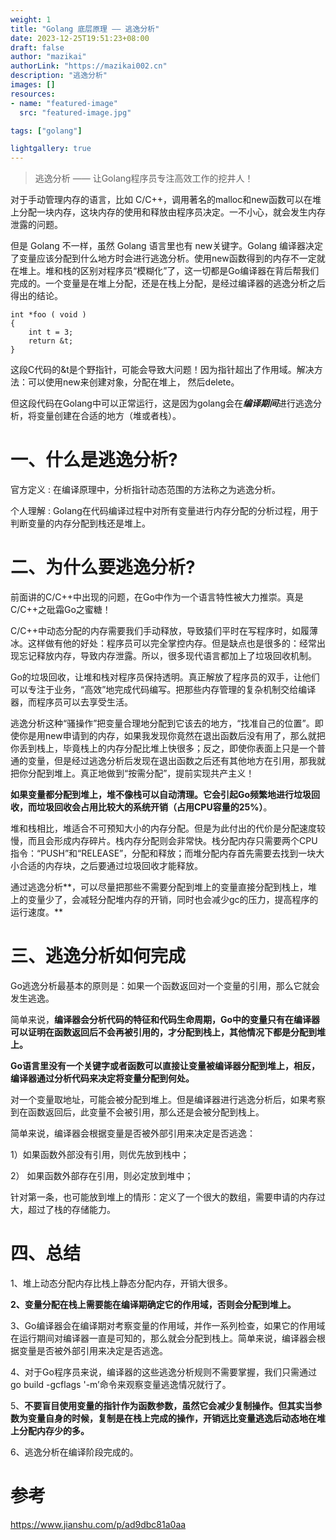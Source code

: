 ```yaml
---
weight: 1
title: "Golang 底层原理 —— 逃逸分析"
date: 2023-12-25T19:51:23+08:00
draft: false
author: "mazikai"
authorLink: "https://mazikai002.cn"
description: "逃逸分析"
images: []
resources:
- name: "featured-image"
  src: "featured-image.jpg"

tags: ["golang"]

lightgallery: true
---
```


>逃逸分析 —— 让Golang程序员专注高效工作的挖井人！</br>

<!--more-->

对于手动管理内存的语言，比如 C/C++，调用著名的malloc和new函数可以在堆上分配一块内存，这块内存的使用和释放由程序员决定。一不小心，就会发生内存泄露的问题。

但是 Golang 不一样，虽然 Golang 语言里也有 new关键字。Golang 编译器决定了变量应该分配到什么地方时会进行逃逸分析。使用new函数得到的内存不一定就在堆上。堆和栈的区别对程序员“模糊化”了，这一切都是Go编译器在背后帮我们完成的。一个变量是在堆上分配，还是在栈上分配，是经过编译器的逃逸分析之后得出的结论。

```
int *foo ( void )
{
    int t = 3;
    return &t;
}

```

这段C代码的&t是个野指针，可能会导致大问题！因为指针超出了作用域。解决方法：可以使用new来创建对象，分配在堆上， 然后delete。

但这段代码在Golang中可以正常运行，这是因为golang会在***编译期间***进行逃逸分析，将变量创建在合适的地方（堆或者栈）。

# 一、什么是逃逸分析?

官方定义 : 在编译原理中，分析指针动态范围的方法称之为逃逸分析。

个人理解 : Golang在代码编译过程中对所有变量进行内存分配的分析过程，用于判断变量的内存分配到栈还是堆上。

# 二、为什么要逃逸分析?

前面讲的C/C++中出现的问题，在Go中作为一个语言特性被大力推崇。真是C/C++之砒霜Go之蜜糖！

C/C++中动态分配的内存需要我们手动释放，导致猿们平时在写程序时，如履薄冰。这样做有他的好处：程序员可以完全掌控内存。但是缺点也是很多的：经常出现忘记释放内存，导致内存泄露。所以，很多现代语言都加上了垃圾回收机制。

Go的垃圾回收，让堆和栈对程序员保持透明。真正解放了程序员的双手，让他们可以专注于业务，“高效”地完成代码编写。把那些内存管理的复杂机制交给编译器，而程序员可以去享受生活。

逃逸分析这种“骚操作”把变量合理地分配到它该去的地方，“找准自己的位置”。即使你是用new申请到的内存，如果我发现你竟然在退出函数后没有用了，那么就把你丢到栈上，毕竟栈上的内存分配比堆上快很多；反之，即使你表面上只是一个普通的变量，但是经过逃逸分析后发现在退出函数之后还有其他地方在引用，那我就把你分配到堆上。真正地做到“按需分配”，提前实现共产主义！

**如果变量都分配到堆上，堆不像栈可以自动清理。它会引起Go频繁地进行垃圾回收，而垃圾回收会占用比较大的系统开销（占用CPU容量的25%）**。

堆和栈相比，堆适合不可预知大小的内存分配。但是为此付出的代价是分配速度较慢，而且会形成内存碎片。栈内存分配则会非常快。栈分配内存只需要两个CPU指令：“PUSH”和“RELEASE”，分配和释放；而堆分配内存首先需要去找到一块大小合适的内存块，之后要通过垃圾回收才能释放。

通过逃逸分析**，可以尽量把那些不需要分配到堆上的变量直接分配到栈上，堆上的变量少了，会减轻分配堆内存的开销，同时也会减少gc的压力，提高程序的运行速度。**

# 三、逃逸分析如何完成

Go逃逸分析最基本的原则是：如果一个函数返回对一个变量的引用，那么它就会发生逃逸。

简单来说，**编译器会分析代码的特征和代码生命周期，Go中的变量只有在编译器可以证明在函数返回后不会再被引用的，才分配到栈上，其他情况下都是分配到堆上。**

**Go语言里没有一个关键字或者函数可以直接让变量被编译器分配到堆上，相反，编译器通过分析代码来决定将变量分配到何处。**

对一个变量取地址，可能会被分配到堆上。但是编译器进行逃逸分析后，如果考察到在函数返回后，此变量不会被引用，那么还是会被分配到栈上。

简单来说，编译器会根据变量是否被外部引用来决定是否逃逸：

1）如果函数外部没有引用，则优先放到栈中；

2） 如果函数外部存在引用，则必定放到堆中；

针对第一条，也可能放到堆上的情形：定义了一个很大的数组，需要申请的内存过大，超过了栈的存储能力。

# 四、总结

1、堆上动态分配内存比栈上静态分配内存，开销大很多。

**2、变量分配在栈上需要能在编译期确定它的作用域，否则会分配到堆上。**

3、Go编译器会在编译期对考察变量的作用域，并作一系列检查，如果它的作用域在运行期间对编译器一直是可知的，那么就会分配到栈上。简单来说，编译器会根据变量是否被外部引用来决定是否逃逸。

4、对于Go程序员来说，编译器的这些逃逸分析规则不需要掌握，我们只需通过go build -gcflags '-m’命令来观察变量逃逸情况就行了。

5、**不要盲目使用变量的指针作为函数参数，虽然它会减少复制操作。但其实当参数为变量自身的时候，复制是在栈上完成的操作，开销远比变量逃逸后动态地在堆上分配内存少的多。**

6、逃逸分析在编译阶段完成的。

# 参考
https://www.jianshu.com/p/ad9dbc81a0aa